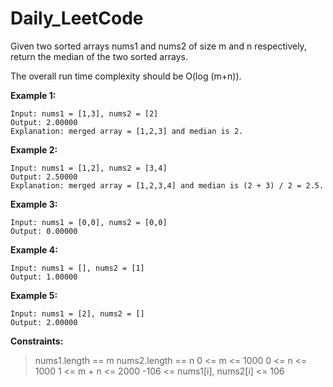 # Daily_LeetCode

Given two sorted arrays nums1 and nums2 of size m and n respectively, return the median of the two sorted arrays.

The overall run time complexity should be O(log (m+n)).

**Example 1:**
```
Input: nums1 = [1,3], nums2 = [2]
Output: 2.00000
Explanation: merged array = [1,2,3] and median is 2.
```
**Example 2:**
```
Input: nums1 = [1,2], nums2 = [3,4]
Output: 2.50000
Explanation: merged array = [1,2,3,4] and median is (2 + 3) / 2 = 2.5.
```
**Example 3:**
```
Input: nums1 = [0,0], nums2 = [0,0]
Output: 0.00000
```
**Example 4:**
```
Input: nums1 = [], nums2 = [1]
Output: 1.00000
```
**Example 5:**
```
Input: nums1 = [2], nums2 = []
Output: 2.00000
 ```

**Constraints:**

>nums1.length == m
>nums2.length == n
>0 <= m <= 1000
>0 <= n <= 1000
>1 <= m + n <= 2000
>-106 <= nums1[i], nums2[i] <= 106
